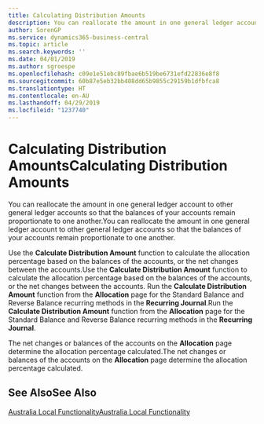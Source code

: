 ```yaml
---
title: Calculating Distribution Amounts
description: You can reallocate the amount in one general ledger account to other general ledger accounts so that the balances of your accounts remain proportionate to one another.
author: SorenGP
ms.service: dynamics365-business-central
ms.topic: article
ms.search.keywords: ''
ms.date: 04/01/2019
ms.author: sgroespe
ms.openlocfilehash: c09e1e51ebc89fbae6b519be6731efd22836e8f8
ms.sourcegitcommit: 60b87e5eb32bb408dd65b9855c29159b1dfbfca8
ms.translationtype: HT
ms.contentlocale: en-AU
ms.lasthandoff: 04/29/2019
ms.locfileid: "1237740"
---
```

# <a name="calculating-distribution-amounts"></a><span data-ttu-id="bbf4b-103">Calculating Distribution Amounts</span><span class="sxs-lookup"><span data-stu-id="bbf4b-103">Calculating Distribution Amounts</span></span>
<span data-ttu-id="bbf4b-104">You can reallocate the amount in one general ledger account to other general ledger accounts so that the balances of your accounts remain proportionate to one another.</span><span class="sxs-lookup"><span data-stu-id="bbf4b-104">You can reallocate the amount in one general ledger account to other general ledger accounts so that the balances of your accounts remain proportionate to one another.</span></span>  
  
 <span data-ttu-id="bbf4b-105">Use the **Calculate Distribution Amount** function to calculate the allocation percentage based on the balances of the accounts, or the net changes between the accounts.</span><span class="sxs-lookup"><span data-stu-id="bbf4b-105">Use the **Calculate Distribution Amount** function to calculate the allocation percentage based on the balances of the accounts, or the net changes between the accounts.</span></span> <span data-ttu-id="bbf4b-106">Run the **Calculate Distribution Amount** function from the **Allocation** page for the Standard Balance and Reverse Balance recurring methods in the **Recurring Journal**.</span><span class="sxs-lookup"><span data-stu-id="bbf4b-106">Run the **Calculate Distribution Amount** function from the **Allocation** page for the Standard Balance and Reverse Balance recurring methods in the **Recurring Journal**.</span></span>  
  
 <span data-ttu-id="bbf4b-107">The net changes or balances of the accounts on the **Allocation** page determine the allocation percentage calculated.</span><span class="sxs-lookup"><span data-stu-id="bbf4b-107">The net changes or balances of the accounts on the **Allocation** page determine the allocation percentage calculated.</span></span>  
  
## <a name="see-also"></a><span data-ttu-id="bbf4b-108">See Also</span><span class="sxs-lookup"><span data-stu-id="bbf4b-108">See Also</span></span>  
 [<span data-ttu-id="bbf4b-109">Australia Local Functionality</span><span class="sxs-lookup"><span data-stu-id="bbf4b-109">Australia Local Functionality</span></span>](australia-local-functionality.md)